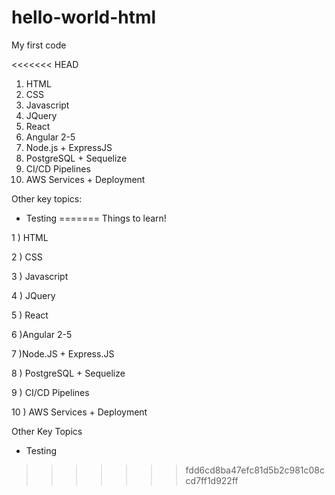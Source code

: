 # hello-world-html
My first code

<<<<<<< HEAD
1) HTML
2) CSS
3) Javascript
4) JQuery
5) React
6) Angular 2-5
7) Node.js + ExpressJS
8) PostgreSQL + Sequelize
9) CI/CD Pipelines
10) AWS Services + Deployment

Other key topics:

* Testing
=======
Things to learn!

1 ) HTML

2 ) CSS

3 ) Javascript

4 ) JQuery

5 ) React

6 )Angular 2-5

7 )Node.JS + Express.JS

8 ) PostgreSQL + Sequelize

9 ) CI/CD Pipelines

10 ) AWS Services + Deployment

Other Key Topics
* Testing
>>>>>>> fdd6cd8ba47efc81d5b2c981c08ccd7ff1d922ff
